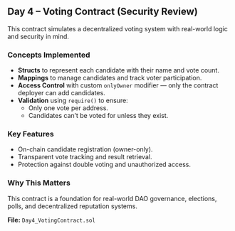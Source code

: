## Day 4 – Voting Contract (Security Review)

This contract simulates a decentralized voting system with real-world logic and security in mind.

### Concepts Implemented
- **Structs** to represent each candidate with their name and vote count.
- **Mappings** to manage candidates and track voter participation.
- **Access Control** with custom `onlyOwner` modifier — only the contract deployer can add candidates.
- **Validation** using `require()` to ensure:
  - Only one vote per address.
  - Candidates can’t be voted for unless they exist.

### Key Features
- On-chain candidate registration (owner-only).
- Transparent vote tracking and result retrieval.
- Protection against double voting and unauthorized access.

### Why This Matters
This contract is a foundation for real-world DAO governance, elections, polls, and decentralized reputation systems.

**File:** `Day4_VotingContract.sol`
